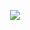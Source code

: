 <p align="center">
  <img src="[https://capsule-render.vercel.app/api?text=Hey Everyone!🕹️&animation=fadeIn&type=waving&color=gradient&height=100](https://camo.githubusercontent.com/ff765cf41b5a372da128f3d6f8d50e40acbdc8bb4adcac3ea158d4a4e11c1eb1/68747470733a2f2f63617073756c652d72656e6465722e76657263656c2e6170702f6170693f747970653d626c7572266865696768743d33303026636f6c6f723d6772616469656e7426746578743d426c7572267374726f6b6557696474683d322673656374696f6e3d666f6f74657226726576657273616c3d7472756526666f6e74416c69676e3d3530267374726f6b653d45304530453026666f6e7453697a653d3535267465787442673d66616c7365)"/>
</p>
